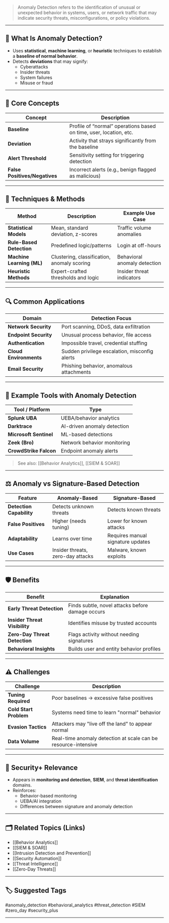 > Anomaly Detection refers to the identification of unusual or unexpected behavior in systems, users, or network traffic that may indicate security threats, misconfigurations, or policy violations.

---

## 📌 What Is Anomaly Detection?

- Uses **statistical**, **machine learning**, or **heuristic** techniques to establish a **baseline of normal behavior**.
- Detects **deviations** that may signify:
  - Cyberattacks
  - Insider threats
  - System failures
  - Misuse or fraud

---

## 🧠 Core Concepts

| Concept                 | Description                                                      |
|--------------------------|------------------------------------------------------------------|
| **Baseline**             | Profile of “normal” operations based on time, user, location, etc. |
| **Deviation**            | Activity that strays significantly from the baseline             |
| **Alert Threshold**      | Sensitivity setting for triggering detection                     |
| **False Positives/Negatives** | Incorrect alerts (e.g., benign flagged as malicious)        |

---

## 🧪 Techniques & Methods

| Method                   | Description                                                    | Example Use Case                 |
|---------------------------|----------------------------------------------------------------|----------------------------------|
| **Statistical Models**    | Mean, standard deviation, z-scores                             | Traffic volume anomalies         |
| **Rule-Based Detection**  | Predefined logic/patterns                                     | Login at off-hours               |
| **Machine Learning (ML)** | Clustering, classification, anomaly scoring                    | Behavioral anomaly detection     |
| **Heuristic Methods**     | Expert-crafted thresholds and logic                            | Insider threat indicators        |

---

## 🔍 Common Applications

| Domain               | Detection Focus                              |
|----------------------|-----------------------------------------------|
| **Network Security**  | Port scanning, DDoS, data exfiltration        |
| **Endpoint Security** | Unusual process behavior, file access         |
| **Authentication**    | Impossible travel, credential stuffing        |
| **Cloud Environments**| Sudden privilege escalation, misconfig alerts |
| **Email Security**    | Phishing behavior, anomalous attachments      |

---

## 🧰 Example Tools with Anomaly Detection

| Tool / Platform         | Type                        |
|--------------------------|-----------------------------|
| **Splunk UBA**           | UEBA/behavior analytics      |
| **Darktrace**            | AI-driven anomaly detection  |
| **Microsoft Sentinel**   | ML-based detections          |
| **Zeek (Bro)**           | Network behavior monitoring  |
| **CrowdStrike Falcon**   | Endpoint anomaly alerts      |

> See also: [[Behavior Analytics]], [[SIEM & SOAR]]

---

## ⚖️ Anomaly vs Signature-Based Detection

| Feature                 | Anomaly-Based                          | Signature-Based                     |
|-------------------------|----------------------------------------|-------------------------------------|
| **Detection Capability**| Detects unknown threats                | Detects known threats               |
| **False Positives**     | Higher (needs tuning)                  | Lower for known attacks             |
| **Adaptability**        | Learns over time                       | Requires manual signature updates   |
| **Use Cases**           | Insider threats, zero-day attacks      | Malware, known exploits             |

---

## 🛡 Benefits

| Benefit                     | Explanation                                                  |
|-----------------------------|--------------------------------------------------------------|
| **Early Threat Detection**   | Finds subtle, novel attacks before damage occurs             |
| **Insider Threat Visibility**| Identifies misuse by trusted accounts                       |
| **Zero-Day Threat Detection**| Flags activity without needing signatures                   |
| **Behavioral Insights**      | Builds user and entity behavior profiles                    |

---

## ⚠️ Challenges

| Challenge               | Description                                                   |
|--------------------------|---------------------------------------------------------------|
| **Tuning Required**       | Poor baselines → excessive false positives                    |
| **Cold Start Problem**    | Systems need time to learn "normal" behavior                  |
| **Evasion Tactics**       | Attackers may "live off the land" to appear normal            |
| **Data Volume**           | Real-time anomaly detection at scale can be resource-intensive|

---

## 🧠 Security+ Relevance

- Appears in **monitoring and detection**, **SIEM**, and **threat identification** domains.
- Reinforces:
  - Behavior-based monitoring
  - UEBA/AI integration
  - Differences between signature and anomaly detection

---

## 🗂 Related Topics (Links)

- [[Behavior Analytics]]
- [[SIEM & SOAR]]
- [[Intrusion Detection and Prevention]]
- [[Security Automation]]
- [[Threat Intelligence]]
- [[Zero-Day Threats]]

---

## 🏷 Suggested Tags

#anomaly_detection #behavioral_analytics #threat_detection #SIEM #zero_day #security_plus

---
